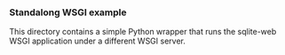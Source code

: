 ### Standalong WSGI example

This directory contains a simple Python wrapper that runs the sqlite-web WSGI
application under a different WSGI server.
